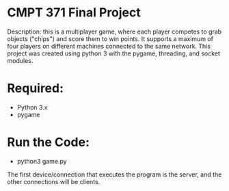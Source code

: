 # CMPT 371 Final Project

Description: this is a multiplayer game, where each player competes to grab objects ("chips") and score them to win points. It supports a maximum of four players on different machines connected to the same network. This project was created using python 3 with the pygame, threading, and socket modules. 

# Required: 
- Python 3.x
- pygame

# Run the Code: 
- python3 game.py

The first device/connection that executes the program is the server, and the other connections will be clients. 
